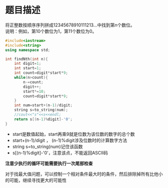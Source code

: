 # 题目描述
将正整数按顺序序列拼成12345678910111213...中找到第n个数位。  
说明：例如，第10个数位为1，第11个数位为0。
```c++
#include<iostream>
#include<string>
using namespace std;

int findNth(int n){
    int digit=1;
    int start=1;
    int count=digit*start*9;
    while(n>count){
        n-=count;
        digit++;
        start*=10;
        count=digit*start*9;
    }
    int num=start+(n-1)/digit;
    string s=to_string(num);
    //cout<<"s"<<s<<endl;
    return s[(n-1)%digit]-'0';
}
```
- start是数值起始，start再乘9就是位数为该位数的数字的总个数
- start+(n-1)/digit ， (n-1)%digit涉及位数时的计算数字方法
- string s=to_string(num)记住该函数
- s[(n-1)%digit]-'0'，注意该点，不能返回ASCII码


**注意少执行的循环可能需要执行一次尾部检查**


对于找最大值问题，可以控制一个相对条件最大时的条件，然后排除掉所有比他小的可能，继续寻找更大的可能性
